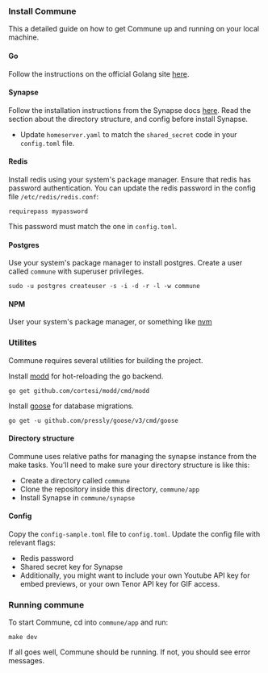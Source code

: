 ### Install Commune
This a detailed guide on how to get Commune up and running on your local machine.

#### Go
Follow the instructions on the official Golang site [here](https://golang.org/doc/install).

#### Synapse
Follow the installation instructions from the Synapse docs [here](https://matrix-org.github.io/synapse/latest/setup/installation.html). Read the section about the directory structure, and config before install Synapse. 
- Update `homeserver.yaml` to match the `shared_secret` code in your `config.toml` file.

#### Redis
Install redis using your system's package manager. Ensure that redis has password authentication. You can update the redis password in the config file `/etc/redis/redis.conf`:
```
requirepass mypassword
```
This password must match the one in `config.toml`.

#### Postgres
Use your system's package manager to install postgres. Create a user called `commune` with superuser privileges.
```
sudo -u postgres createuser -s -i -d -r -l -w commune
```

#### NPM
User your system's package manager, or something like [nvm](https://github.com/nvm-sh/nvm)

### Utilites
Commune requires several utilities for building the project.

Install [modd](https://github.com/cortesi/modd) for hot-reloading the go backend.
```
go get github.com/cortesi/modd/cmd/modd
```

Install [goose](https://github.com/pressly/goose) for database migrations.
```
go get -u github.com/pressly/goose/v3/cmd/goose
```
  
#### Directory structure  
Commune uses relative paths for managing the synapse instance from the make tasks. You'll need to make sure your directory structure is like this:
- Create a directory called `commune`
- Clone the repository inside this directory, `commune/app`
- Install Synapse in `commune/synapse`

#### Config
Copy the `config-sample.toml` file to `config.toml`. Update the config file with relevant flags:
- Redis password
- Shared secret key for Synapse
- Additionally, you might want to include your own Youtube API key for embed previews, or your own Tenor API key for GIF access.

### Running commune
To start Commune, cd into `commune/app` and run:
```
make dev
```
If all goes well, Commune should be running. If not, you should see error messages.
